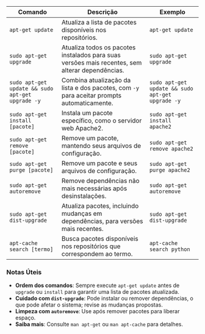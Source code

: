 
| Comando                                          | Descrição                                                                                       | Exemplo                                          |
| ------------------------------------------------ | ----------------------------------------------------------------------------------------------- | ------------------------------------------------ |
| `apt-get update`                                 | Atualiza a lista de pacotes disponíveis nos repositórios.                                       | `apt-get update`                                 |
| `sudo apt-get upgrade`                           | Atualiza todos os pacotes instalados para suas versões mais recentes, sem alterar dependências. | `sudo apt-get upgrade`                           |
| `sudo apt-get update && sudo apt-get upgrade -y` | Combina atualização da lista e dos pacotes, com `-y` para aceitar prompts automaticamente.      | `sudo apt-get update && sudo apt-get upgrade -y` |
| `sudo apt-get install [pacote]`                  | Instala um pacote específico, como o servidor web Apache2.                                      | `sudo apt-get install apache2`                   |
| `sudo apt-get remove [pacote]`                   | Remove um pacote, mantendo seus arquivos de configuração.                                       | `sudo apt-get remove apache2`                    |
| `sudo apt-get purge [pacote]`                    | Remove um pacote e seus arquivos de configuração.                                               | `sudo apt-get purge apache2`                     |
| `sudo apt-get autoremove`                        | Remove dependências não mais necessárias após desinstalações.                                   | `sudo apt-get autoremove`                        |
| `sudo apt-get dist-upgrade`                      | Atualiza pacotes, incluindo mudanças em dependências, para versões mais recentes.               | `sudo apt-get dist-upgrade`                      |
| `apt-cache search [termo]`                       | Busca pacotes disponíveis nos repositórios que correspondem ao termo.                           | `apt-cache search python`                        |

### Notas Úteis

- **Ordem dos comandos**: Sempre execute `apt-get update` antes de `upgrade` ou `install` para garantir uma lista de pacotes atualizada.
- **Cuidado com `dist-upgrade`**: Pode instalar ou remover dependências, o que pode afetar o sistema; revise as mudanças propostas.
- **Limpeza com `autoremove`**: Use após remover pacotes para liberar espaço.
- **Saiba mais**: Consulte `man apt-get` ou `man apt-cache` para detalhes.
